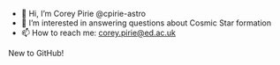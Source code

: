 - 👋 Hi, I’m Corey Pirie @cpirie-astro
- 👀 I’m interested in answering questions about Cosmic Star formation
- 📫 How to reach me: corey.pirie@ed.ac.uk

New to GitHub!

<!---
cpirie-astro/cpirie-astro is a ✨ special ✨ repository because its `README.md` (this file) appears on your GitHub profile.
You can click the Preview link to take a look at your changes.
--->
